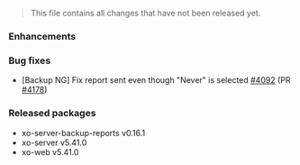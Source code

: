 > This file contains all changes that have not been released yet.

### Enhancements

### Bug fixes

- [Backup NG] Fix report sent even though "Never" is selected [#4092](https://github.com/vatesfr/xen-orchestra/issues/4092) (PR [#4178](https://github.com/vatesfr/xen-orchestra/pull/4178))

### Released packages

- xo-server-backup-reports v0.16.1
- xo-server v5.41.0
- xo-web v5.41.0
